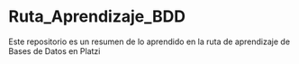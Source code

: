 # Ruta_Aprendizaje_BDD
Este repositorio es un resumen de lo aprendido en la ruta de aprendizaje de Bases de Datos en Platzi
